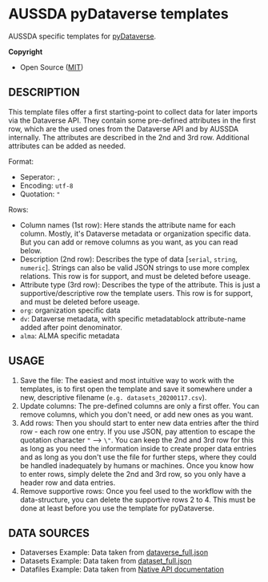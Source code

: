 
# AUSSDA pyDataverse templates

AUSSDA specific templates for [pyDataverse](https://github.com/AUSSDA/pyDataverse).


**Copyright**

* Open Source ([MIT](https://opensource.org/licenses/MIT))

## DESCRIPTION

This template files offer a first starting-point to collect data for later imports via the Dataverse API. They contain some pre-defined attributes in the first row, which are the used ones from the Dataverse API and by AUSSDA internally. The attributes are described in the 2nd and 3rd row. Additional attributes can be added as needed.

Format:
* Seperator: `,`
* Encoding: `utf-8`
* Quotation: `"`

Rows:
* Column names (1st row): Here stands the attribute name for each column. Mostly, it's Dataverse metadata or organization specific data. But you can add or remove columns as you want, as you can read below.
* Description (2nd row): Describes the type of data [`serial`, `string`, `numeric`]. Strings can also be valid JSON strings to use more complex relations. This row is for support, and must be deleted before useage.
* Attribute type (3rd row): Describes the type of the attribute. This is just a supportive/descriptive row the template users. This row is for support, and must be deleted before useage.
* `org`: organization specific data
* `dv`: Dataverse metadata, with specific metadatablock attribute-name added after point denominator.
* `alma`: ALMA specific metadata

## USAGE

1. Save the file: The easiest and most intuitive way to work with the templates, is to first open the template and save it somewhere under a new, descriptive filename (`e.g. datasets_20200117.csv`).
2. Update columns: The pre-defined columns are only a first offer. You can remove columns, which you don't need, or add new ones as you want.
3. Add rows: Then you should start to enter new data entries after the third row - each row one entry. If you use JSON, pay attention to escape the quotation character `"` --> `\"`. You can keep the 2nd and 3rd row for this as long as you need the information inside to create proper data entries and as long as you don't use the file for further steps, where they could be handled inadequately by humans or machines. Once you know how to enter rows, simply delete the 2nd and 3rd row, so you only have a header row and data entries.
4. Remove supportive rows: Once you feel used to the workflow with the data-structure, you can delete the supportive rows 2 to 4. This must be done at least before you use the template for pyDataverse.

## DATA SOURCES

* Dataverses Example: Data taken from [dataverse_full.json](https://github.com/AUSSDA/pyDataverse/blob/master/tests/data/dataverse_full.json)
* Datasets Example: Data taken from [dataset_full.json](https://github.com/AUSSDA/pyDataverse/blob/master/tests/data/dataset_full.json)
* Datafiles Example: Data taken from [Native API documentation](http://guides.dataverse.org/en/latest/api/native-api.html#add-a-file-to-a-dataset)
